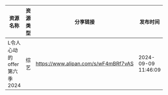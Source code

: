 | 资源名称               | 资源类型 | 分享链接                                 | 发布时间                |
| ------------------ | ---- | ------------------------------------ | ------------------- |
| L令人心动的offer第六季2024 | 综艺   | https://www.alipan.com/s/wF4mBRf7vAS | 2024-09-09 11:46:09 |
